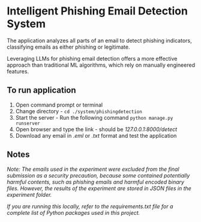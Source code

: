 # Intelligent Phishing Email Detection System

The application analyzes all parts of an email to detect phishing indicators, classifying emails as either phishing or legitimate.

Leveraging LLMs for phishing email detection offers a more effective approach than traditional ML algorithms, which rely on manually engineered features.

## To run application

1. Open command prompt or terminal
2. Change directory - `cd ./system/phishingdetection`
3. Start the server - Run the following command `python manage.py runserver`
4. Open browser and type the link - should be _127.0.0.1:8000/detect_
5. Download any email in _.eml_ or _.txt_ format and test the application

## Notes

*Note:* _The emails used in the experiment were excluded from the final submission as a security precaution, because some contained potentially harmful contents, such as phishing emails and harmful encoded binary files. However, the results of the experiment are stored in JSON files in the experiment folder._

_If you are running this locally, refer to the *requirements.txt* file for a complete list of Python packages used in this project._
